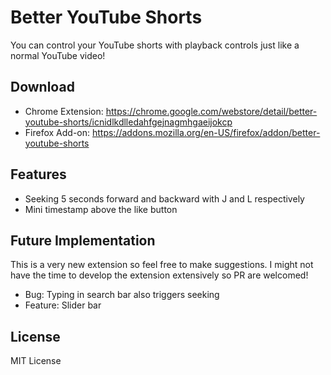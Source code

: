 # Better YouTube Shorts

You can control your YouTube shorts with playback controls just like a normal YouTube video!

## Download

* Chrome Extension: https://chrome.google.com/webstore/detail/better-youtube-shorts/icnidlkdlledahfgejnagmhgaeijokcp
* Firefox Add-on: https://addons.mozilla.org/en-US/firefox/addon/better-youtube-shorts

## Features
* Seeking 5 seconds forward and backward with J and L respectively
* Mini timestamp above the like button

## Future Implementation
This is a very new extension so feel free to make suggestions. I might not have the time to develop the extension extensively so PR are welcomed!
* Bug: Typing in search bar also triggers seeking
* Feature: Slider bar

## License

MIT License

